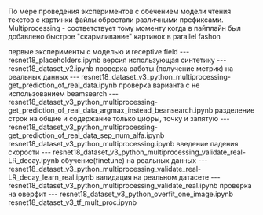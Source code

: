 По мере проведения экспериментов с обечением модели чтения текстов с картинки файлы обростали различными префиксами.
Multiprocessing - соответствует тому моменту когда в пайплайн был добавлено быстрое "скармливание" картинок в parallel fashon

первые эксперименты с моделью и receptive field --- resnet18_placeholders.ipynb 
версия использующая синтетику --- resnet18_dataset_v2.ipynb
проверка работы (получение метрик) на реальных данных --- resnet18_dataset_v3_python_multiprocessing-get_prediction_of_real_data.ipynb
проверка варианта с не использованием beamsearch --- resnet18_dataset_v3_python_multiprocessing-get_prediction_of_real_data_argmax_instead_beansearch.ipynb
разделение строк на общие и содержание только цифры, точку и запятую --- resnet18_dataset_v3_python_multiprocessing-get_prediction_of_real_data_sep_num_alfa.ipynb
resnet18_dataset_v3_python_multiprocessing.ipynb
введение падения скорости --- resnet18_dataset_v3_python_multiprocessing_validate_real-LR_decay.ipynb
обучение(finetune) на реальных данных --- resnet18_dataset_v3_python_multiprocessing_validate_real-LR_decay_learn_real.ipynb
валидация на реальном датасете --- resnet18_dataset_v3_python_multiprocessing_validate_real.ipynb
проверка на оверфит --- resnet18_dataset_v3_python_overfit_one_image.ipynb
resnet18_dataset_v3_tf_mult_proc.ipynb
